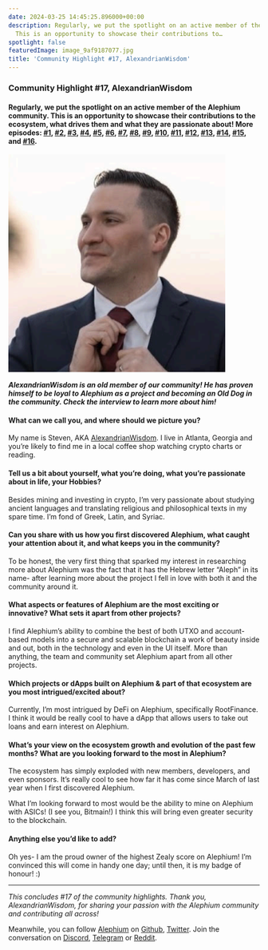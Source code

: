 ```yaml
---
date: 2024-03-25 14:45:25.896000+00:00
description: Regularly, we put the spotlight on an active member of the Alephium community.
  This is an opportunity to showcase their contributions to…
spotlight: false
featuredImage: image_9af9187077.jpg
title: 'Community Highlight #17, AlexandrianWisdom'
---
```


### **Community Highlight \#17, AlexandrianWisdom**

#### **Regularly, we put the spotlight on an active member of the Alephium community. This is an opportunity to showcase their contributions to the ecosystem, what drives them and what they are passionate about! More episodes:** <a href="https://medium.com/@alephium/community-highlight-wilhelm-k%C3%A4llstr%C3%B6m-aka-oracleuggla-81d3938c5692" class="markup--anchor markup--h4-anchor" data-href="https://medium.com/@alephium/community-highlight-wilhelm-k%C3%A4llstr%C3%B6m-aka-oracleuggla-81d3938c5692" target="_blank"><strong>#1</strong></a>**,** <a href="https://medium.com/@alephium/community-highlight-cgi-bin-c102cc106f19" class="markup--anchor markup--h4-anchor" data-href="https://medium.com/@alephium/community-highlight-cgi-bin-c102cc106f19" target="_blank"><strong>#2</strong></a>**,** <a href="https://medium.com/@alephium/community-highlight-3-digdug-48a7ec868504" class="markup--anchor markup--h4-anchor" data-href="https://medium.com/@alephium/community-highlight-3-digdug-48a7ec868504" target="_blank"><strong>#3</strong></a>**,** <a href="https://medium.com/@alephium/community-highlight-4-montail-e24fd88882a0" class="markup--anchor markup--h4-anchor" data-href="https://medium.com/@alephium/community-highlight-4-montail-e24fd88882a0" target="_blank"><strong>#4</strong></a>**,** <a href="https://medium.com/@alephium/community-highlight-5-txn-71c4fd76ffe8" class="markup--anchor markup--h4-anchor" data-href="https://medium.com/@alephium/community-highlight-5-txn-71c4fd76ffe8" target="_blank"><strong>#5</strong></a>**,** <a href="https://medium.com/@alephium/community-highlight-6-waldi-zkit-beats-37af1f6df3b8" class="markup--anchor markup--h4-anchor" data-href="https://medium.com/@alephium/community-highlight-6-waldi-zkit-beats-37af1f6df3b8" target="_blank"><strong>#6</strong></a>**,** <a href="https://medium.com/@alephium/community-highlight-7-oheka-13d8b4ae025e" class="markup--anchor markup--h4-anchor" data-href="https://medium.com/@alephium/community-highlight-7-oheka-13d8b4ae025e" target="_blank"><strong>#7</strong></a>**,** <a href="https://medium.com/@alephium/community-highlight-8-jorge-438510785041" class="markup--anchor markup--h4-anchor" data-href="https://medium.com/@alephium/community-highlight-8-jorge-438510785041" target="_blank"><strong>#8</strong></a>**,** <a href="https://medium.com/@alephium/community-highlight-9-dzhemsh-a0a4a98a8489" class="markup--anchor markup--h4-anchor" data-href="https://medium.com/@alephium/community-highlight-9-dzhemsh-a0a4a98a8489" target="_blank"><strong>#9</strong></a>**,** <a href="https://medium.com/@alephium/community-highlight-10-lx-aka-lix-fde724cf8d81" class="markup--anchor markup--h4-anchor" data-href="https://medium.com/@alephium/community-highlight-10-lx-aka-lix-fde724cf8d81" target="_blank"><strong>#10</strong></a>**,** <a href="https://medium.com/@alephium/community-highlight-11-dr-jekyll-165ab9a51880" class="markup--anchor markup--h4-anchor" data-href="https://medium.com/@alephium/community-highlight-11-dr-jekyll-165ab9a51880" target="_blank"><strong>#11</strong></a>**,** <a href="https://medium.com/@alephium/community-highlight-12-sam-a-k-a-energy45-610005a9219b" class="markup--anchor markup--h4-anchor" data-href="https://medium.com/@alephium/community-highlight-12-sam-a-k-a-energy45-610005a9219b" target="_blank"><strong>#12</strong></a>**,** <a href="https://medium.com/@alephium/community-highlight-13-ryan-5dbbeaf859e4" class="markup--anchor markup--h4-anchor" data-href="https://medium.com/@alephium/community-highlight-13-ryan-5dbbeaf859e4" target="_blank"><strong>#13</strong></a>**,** <a href="https://medium.com/@alephium/community-highlight-14-animalmanjan-da8fd051bc38" class="markup--anchor markup--h4-anchor" data-href="https://medium.com/@alephium/community-highlight-14-animalmanjan-da8fd051bc38" target="_blank"><strong>#14</strong></a>, <a href="https://medium.com/@alephium/community-highlight-15-yulius-aka-chris45-036ae41a8037" class="markup--anchor markup--h4-anchor" data-href="https://medium.com/@alephium/community-highlight-15-yulius-aka-chris45-036ae41a8037" target="_blank"><strong>#15</strong></a>, and <a href="https://medium.com/@alephium/community-highlight-16-mikael-446980141ee3" class="markup--anchor markup--h4-anchor" data-href="https://medium.com/@alephium/community-highlight-16-mikael-446980141ee3" target="_blank">#16</a>**.**

![](image_9af9187077.jpg)

**_AlexandrianWisdom is an old member of our community! He has proven himself to be loyal to Alephium as a project and becoming an Old Dog in the community. Check the interview to learn more about him!_**

#### **What can we call you, and where should we picture you?**

My name is Steven, AKA <a href="https://twitter.com/Alexandrian777" class="markup--anchor markup--p-anchor" data-href="https://twitter.com/Alexandrian777" rel="noopener" target="_blank">AlexandrianWisdom</a>. I live in Atlanta, Georgia and you’re likely to find me in a local coffee shop watching crypto charts or reading.

#### **Tell us a bit about yourself, what you’re doing, what you’re passionate about in life, your Hobbies?**

Besides mining and investing in crypto, I’m very passionate about studying ancient languages and translating religious and philosophical texts in my spare time. I’m fond of Greek, Latin, and Syriac.

#### **Can you share with us how you first discovered Alephium, what caught your attention about it, and what keeps you in the community?**

To be honest, the very first thing that sparked my interest in researching more about Alephium was the fact that it has the Hebrew letter “Aleph” in its name- after learning more about the project I fell in love with both it and the community around it.

#### **What aspects or features of Alephium are the most exciting or innovative? What sets it apart from other projects?**

I find Alephium’s ability to combine the best of both UTXO and account-based models into a secure and scalable blockchain a work of beauty inside and out, both in the technology and even in the UI itself. More than anything, the team and community set Alephium apart from all other projects.

#### **Which projects or dApps built on Alephium & part of that ecosystem are you most intrigued/excited about?**

Currently, I’m most intrigued by DeFi on Alephium, specifically RootFinance. I think it would be really cool to have a dApp that allows users to take out loans and earn interest on Alephium.

#### **What’s your view on the ecosystem growth and evolution of the past few months? What are you looking forward to the most in Alephium?**

The ecosystem has simply exploded with new members, developers, and even sponsors. It’s really cool to see how far it has come since March of last year when I first discovered Alephium.

What I’m looking forward to most would be the ability to mine on Alephium with ASICs! (I see you, Bitmain!) I think this will bring even greater security to the blockchain.

#### **Anything else you’d like to add?**

Oh yes- I am the proud owner of the highest Zealy score on Alephium! I’m convinced this will come in handy one day; until then, it is my badge of honour! :)

---

_This concludes \#17 of the community highlights. Thank you, AlexandrianWisdom, for sharing your passion with the Alephium community and contributing all across!_

Meanwhile, you can follow <a href="https://alephium.org/" class="markup--anchor markup--p-anchor" data-href="https://alephium.org/" rel="noopener" target="_blank">Alephium</a> on <a href="https://github.com/alephium/" class="markup--anchor markup--p-anchor" data-href="https://github.com/alephium/" rel="noopener" target="_blank">Github</a>, <a href="https://twitter.com/alephium" class="markup--anchor markup--p-anchor" data-href="https://twitter.com/alephium" rel="noopener" target="_blank">Twitter</a>. Join the conversation on <a href="https://alephium.org/discord" class="markup--anchor markup--p-anchor" data-href="https://alephium.org/discord" rel="noopener" target="_blank">Discord</a>, <a href="https://t.me/alephiumgroup" class="markup--anchor markup--p-anchor" data-href="https://t.me/alephiumgroup" rel="noopener" target="_blank">Telegram</a> or <a href="https://www.reddit.com/r/alephium" class="markup--anchor markup--p-anchor" data-href="https://www.reddit.com/r/alephium" rel="noopener" target="_blank">Reddit</a>.
